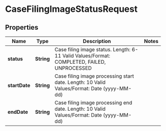 

# CaseFilingImageStatusRequest


## Properties

| Name | Type | Description | Notes |
|------------ | ------------- | ------------- | -------------|
|**status** | **String** | Case filing image status.   Length: 6-11   Valid Values/Format: COMPLETED, FAILED, UNPROCESSED |  |
|**startDate** | **String** | Case filing image processing start date.   Length: 10   Valid Values/Format: Date (yyyy-MM-dd) |  |
|**endDate** | **String** | Case filing image processing end date.   Length: 10   Valid Values/Format: Date (yyyy-MM-dd) |  |



